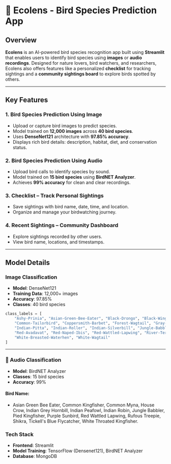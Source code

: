 # 🦅 Ecolens - Bird Species Prediction App

## Overview
**Ecolens** is an AI-powered bird species recognition app built using **Streamlit** that enables users to identify bird species using **images** or **audio recordings**. 
Designed for nature lovers, bird watchers, and researchers, Ecolens also offers features like a personalized **checklist** for tracking sightings and a **community sightings board** to explore birds spotted by others.

---

## Key Features

### 1. Bird Species Prediction Using Image
- Upload or capture bird images to predict species.
- Model trained on **12,000 images** across **40 bird species**.
- Uses **DenseNet121** architecture with **97.85% accuracy**.
- Displays rich bird details: description, habitat, diet, and conservation status.

### 2. Bird Species Prediction Using Audio
- Upload bird calls to identify species by sound.
- Model trained on **15 bird species** using **BirdNET Analyzer**.
- Achieves **99% accuracy** for clean and clear recordings.

### 3. Checklist – Track Personal Sightings
- Save sightings with bird name, date, time, and location.
- Organize and manage your birdwatching journey.

### 4. Recent Sightings – Community Dashboard
- Explore sightings recorded by other users.
- View bird name, locations, and timestamps.

---

## Model Details

### Image Classification
- **Model**: DenseNet121  
- **Training Data**: 12,000+ images  
- **Accuracy**: 97.85%  
- **Classes**: 40 bird species  

```python
class_labels = [
    "Ashy-Prinia", "Asian-Green-Bee-Eater", "Black-Drongo", "Black-Winged-Kite", "Black-Winged-Stilt","Brown-Headed-Barbet", "Cattle-Egret", "Common-Kingfisher", "Common-Myna", "Common-Rosefinch",
    "Common-Tailorbird", "Coppersmith-Barbet", "Forest-Wagtail", "Gray-Wagtail", "Hoopoe","House-Crow", "Indian-Grey-Hornbill", "Indian-Paradise-Flycatcher", "Indian-Peacock",
    "Indian-Pitta", "Indian-Roller", "Indian-Silverbill", "Jungle-Babbler", "Jungle-Owlet","Long-Tailed-Shrike", "Northern-Lapwing", "Oriental-Magpie-Robin", "Pied-Kingfisher",
    "Red-Avadavat", "Red-Naped-Ibis", "Red-Wattled-Lapwing", "River-Tern", "Ruddy-Shelduck","Rufous-Treepie", "Sarus-Crane", "Shikra", "Tickells-Blue-Flycatcher", "White-Breasted-Kingfisher",
    "White-Breasted-Waterhen", "White-Wagtail"
]
```
---
### 🎯 Audio Classification
- **Model**: BirdNET Analyzer
- **Classes**: 15 bird species
- **Accuracy**: 99%

#### Bird Name:
- Asian Green Bee Eater, Common Kingfisher, Common Myna, House Crow, Indian Grey Hornbill, Indian Peafowl, Indian Robin, Jungle Babbler, Pied Kingfisher,
  Purple Sunbird, Red Wattled Lapwing, Rufous Treepie, Shikra, Tickell's Blue Flycatcher, White Throated Kingfisher.

### Tech Stack
- **Frontend**: Streamlit
- **Model Training**: TensorFlow (Densenet121), BirdNET Analyzer
- **Database**: MongoDB
